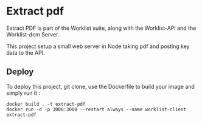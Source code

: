 # Extract pdf

Extract PDF is part of the Worklist suite, along with the Worklist-API and the Worklist-dcm Server.

This project setup a small web server in Node taking pdf and posting key data to the API.

## Deploy

To deploy this project, git clone, use the Dockerfile to build your image and simply run it :

```
docker build . -t extract-pdf
docker run -d -p 3000:3000 --restart always --name worklist-client extract-pdf
```